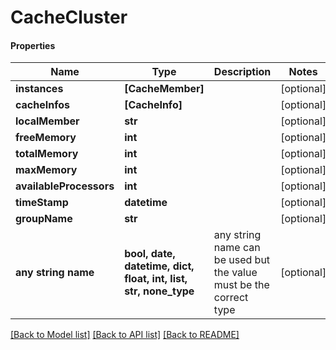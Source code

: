 # CacheCluster

#### Properties
Name | Type | Description | Notes
------------ | ------------- | ------------- | -------------
**instances** | **[CacheMember]** |  | [optional] 
**cacheInfos** | **[CacheInfo]** |  | [optional] 
**localMember** | **str** |  | [optional] 
**freeMemory** | **int** |  | [optional] 
**totalMemory** | **int** |  | [optional] 
**maxMemory** | **int** |  | [optional] 
**availableProcessors** | **int** |  | [optional] 
**timeStamp** | **datetime** |  | [optional] 
**groupName** | **str** |  | [optional] 
**any string name** | **bool, date, datetime, dict, float, int, list, str, none_type** | any string name can be used but the value must be the correct type | [optional]

[[Back to Model list]](../README.md#documentation-for-models) [[Back to API list]](../README.md#documentation-for-api-endpoints) [[Back to README]](../README.md)

